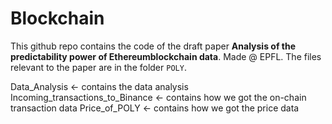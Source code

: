 # Blockchain
This github repo contains the code of the draft paper **Analysis of the predictability power of Ethereumblockchain data**.
Made @ EPFL.
The files relevant to the paper are in the folder `POLY`.

Data_Analysis <- contains the data analysis
Incoming_transactions_to_Binance	<- contains how we got the on-chain transaction data
Price_of_POLY <- contains how we got the price data

